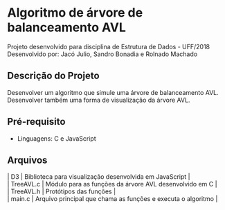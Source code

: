 
# Algoritmo de árvore de balanceamento AVL

Projeto desenvolvido para disciplina de Estrutura de Dados - UFF/2018  
Desenvolvido por: Jacó Julio, Sandro Bonadia e Rolnado Machado  

## Descrição do Projeto

Desenvolver um algoritmo que simule uma árvore de balanceamento AVL. Desenvolver também uma forma de visualização da árvore AVL.

## Pré-requisito

* Linguagens: C e JavaScript


## Arquivos

| D3 | Biblioteca para visualização desenvolvida em JavaScript |  
| TreeAVL.c | Módulo para as funções da árvore AVL desenvolvido em C |  
| TreeAVL.h | Protótipos das funções |  
| main.c | Arquivo principal que chama as funções e executa o algoritmo |  
